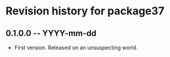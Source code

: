 # Revision history for package37

## 0.1.0.0 -- YYYY-mm-dd

* First version. Released on an unsuspecting world.
